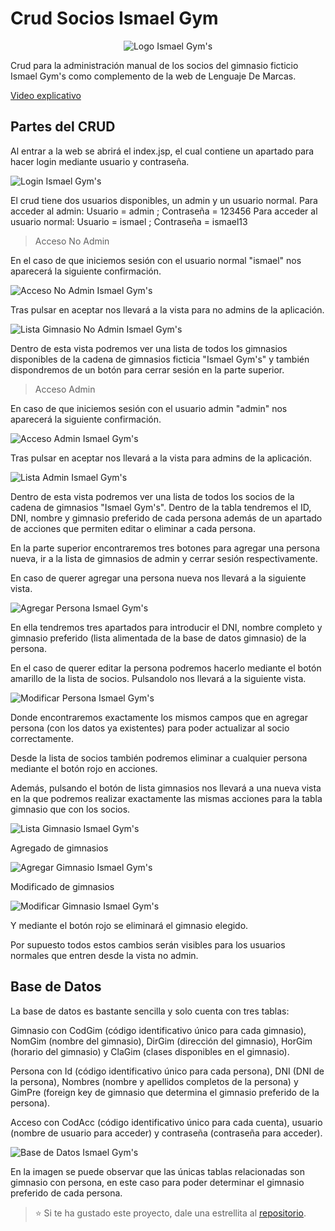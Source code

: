 # Crud Socios Ismael Gym
<center><img src="web/imagenes/logoIsmaelMod.png" alt="Logo Ismael Gym's"></center>

Crud para la administración manual de los socios del gimnasio ficticio Ismael Gym's como complemento de la web de Lenguaje De Marcas.

[Video explicativo](https://youtu.be/De8pKZWp8lI)

## Partes del CRUD
Al entrar a la web se abrirá el index.jsp, el cual contiene un apartado para hacer login mediante usuario y contraseña.

<img src="imagenesGitHub/login.png" alt="Login Ismael Gym's">

El crud tiene dos usuarios disponibles, un admin y un usuario normal.
Para acceder al admin: Usuario = admin ; Contraseña = 123456
Para acceder al usuario normal: Usuario = ismael ; Contraseña = ismael13

> Acceso No Admin

En el caso de que iniciemos sesión con el usuario normal "ismael" nos aparecerá la siguiente confirmación.

<img src="imagenesGitHub/accesoNoAdmin.png" alt="Acceso No Admin Ismael Gym's">

Tras pulsar en aceptar nos llevará a la vista para no admins de la aplicación.

<img src="imagenesGitHub/listaGimnasioNoAdmin.png" alt="Lista Gimnasio No Admin Ismael Gym's">

Dentro de esta vista podremos ver una lista de todos los gimnasios disponibles de la cadena de gimnasios ficticia "Ismael Gym's" y también dispondremos de un botón para cerrar sesión en la parte superior.

> Acceso Admin

En caso de que iniciemos sesión con el usuario admin "admin" nos aparecerá la siguiente confirmación.

<img src="imagenesGitHub/accesoAdmin.png" alt="Acceso Admin Ismael Gym's">

Tras pulsar en aceptar nos llevará a la vista para admins de la aplicación.

<img src="imagenesGitHub/listaAdmin.png" alt="Lista Admin Ismael Gym's">

Dentro de esta vista podremos ver una lista de todos los socios de la cadena de gimnasios "Ismael Gym's". Dentro de la tabla tendremos el ID, DNI, nombre y gimnasio preferido de cada persona además de un apartado de acciones que permiten editar o eliminar a cada persona.

En la parte superior encontraremos tres botones para agregar una persona nueva, ir a la lista de gimnasios de admin y cerrar sesión respectivamente.

En caso de querer agregar una persona nueva nos llevará a la siguiente vista.

<img src="imagenesGitHub/agregarPersona.png" alt="Agregar Persona Ismael Gym's">

En ella tendremos tres apartados para introducir el DNI, nombre completo y gimnasio preferido (lista alimentada de la base de datos gimnasio) de la persona.

En el caso de querer editar la persona podremos hacerlo mediante el botón amarillo de la lista de socios. Pulsandolo nos llevará a la siguiente vista.

<img src="imagenesGitHub/modificarPersona.png" alt="Modificar Persona Ismael Gym's">

Donde encontraremos exactamente los mismos campos que en agregar persona (con los datos ya existentes) para poder actualizar al socio correctamente.

Desde la lista de socios también podremos eliminar a cualquier persona mediante el botón rojo en acciones.

Además, pulsando el botón de lista gimnasios nos llevará a una nueva vista en la que podremos realizar exactamente las mismas acciones para la tabla gimnasio que con los socios.

<img src="imagenesGitHub/listaGimnasio.png" alt="Lista Gimnasio Ismael Gym's">

Agregado de gimnasios

<img src="imagenesGitHub/agregarGimnasio.png" alt="Agregar Gimnasio Ismael Gym's">

Modificado de gimnasios

<img src="imagenesGitHub/modificarGimnasio.png" alt="Modificar Gimnasio Ismael Gym's">

Y mediante el botón rojo se eliminará el gimnasio elegido.

Por supuesto todos estos cambios serán visibles para los usuarios normales que entren desde la vista no admin.

## Base de Datos
La base de datos es bastante sencilla y solo cuenta con tres tablas:

Gimnasio con CodGim (código identificativo único para cada gimnasio), NomGim (nombre del gimnasio), DirGim (dirección del gimnasio), HorGim (horario del gimnasio) y ClaGim (clases disponibles en el gimnasio).

Persona con Id (código identificativo único para cada persona), DNI (DNI de la persona), Nombres (nombre y apellidos completos de la persona) y GimPre (foreign key de gimnasio que determina el gimnasio preferido de la persona).

Acceso con CodAcc (código identificativo único para cada cuenta), usuario (nombre de usuario para acceder) y contraseña (contraseña para acceder).

<img src="imagenesGitHub/bdworkbench.png" alt="Base de Datos Ismael Gym's">

En la imagen se puede observar que las únicas tablas relacionadas son gimnasio con persona, en este caso para poder determinar el gimnasio preferido de cada persona.

> :star: Si te ha gustado este proyecto, dale una estrellita al [repositorio](https://github.com/ismaelpacheco13/Crud-Ismael-Gym).

